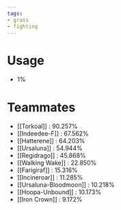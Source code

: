```yaml
---
tags:
- grass
- fighting
---
```

# Usage
- 1%
# Teammates
- [[Torkoal]] : 90.257%
- [[Indeedee-F]] : 67.562%
- [[Hatterene]] : 64.203%
- [[Ursaluna]] : 54.944%
- [[Regidrago]] : 45.868%
- [[Walking Wake]] : 22.850%
- [[Farigiraf]] : 15.316%
- [[Incineroar]] : 11.285%
- [[Ursaluna-Bloodmoon]] : 10.218%
- [[Hoopa-Unbound]] : 10.173%
- [[Iron Crown]] : 9.172%